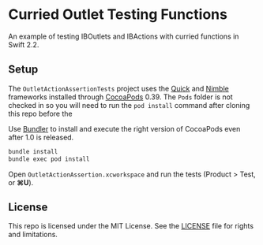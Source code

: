 # Curried Outlet Testing Functions

An example of testing IBOutlets and IBActions with curried functions in Swift 2.2.

## Setup

The `OutletActionAssertionTests` project uses the [Quick](https://github.com/Quick/Quick) and [Nimble](https://github.com/Quick/Nimble) frameworks installed through [CocoaPods](https://github.com/Quick/Nimble) 0.39. The `Pods` folder is not checked in so you will need to run the `pod install` command after cloning this repo before the

Use [Bundler](http://bundler.io) to install and execute the right version of CocoaPods even after 1.0 is released.

```bash
bundle install
bundle exec pod install
```

Open `OutletActionAssertion.xcworkspace` and run the tests (Product > Test, or **⌘U**).

## License

This repo is licensed under the MIT License. See the [LICENSE](LICENSE.md) file for rights and limitations.
